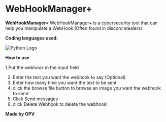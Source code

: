 # WebHookManager+
**WebHookManager+**
WebHookManager+ is a cybersecurity tool that can help you manipulate a WebHook (Often found in discord stealers)

**Coding languages used:**


![Python Logo](https://upload.wikimedia.org/wikipedia/commons/c/c3/Python-logo-notext.svg)



**How to use**

 1.Put the webhook in the input field

2. Enter the text you want the webhook to say (Optional)                                                                                                 
3. Enter how many time you want the text to be sent                                                                                                     
4. click the browse file button to browse an image you want the webhook to send                                                                      
5. Click Send messages                                                                                                                                    
6. click Delete Webhook to delete the webhook!



**Made by OPV**
